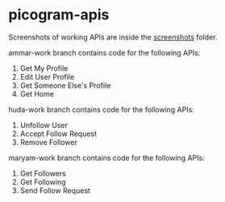 # picogram-apis

Screenshots of working APIs are inside the [screenshots](https://github.com/ammarlakho/picogram-apis/tree/main/screenshots) folder.

ammar-work branch contains code for the following APIs:
1. Get My Profile
2. Edit User Profile
3. Get Someone Else's Profile
4. Get Home

huda-work branch contains code for the following APIs:
1. Unfollow User
2. Accept Follow Request
3. Remove Follower

maryam-work branch contains code for the following APIs:
1. Get Followers
2. Get Following
3. Send Follow Request

